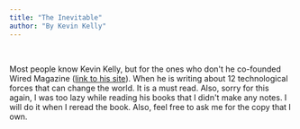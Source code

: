```yaml
---
title: "The Inevitable"
author: "By Kevin Kelly"
---
```


<br/>

Most people know Kevin Kelly, but for the ones who don't he co-founded Wired Magazine ([link to his site](https://kk.org/)).
When he is writing about 12 technological forces that can change the world. It is a must read. 
Also, sorry for this again, I was too lazy while reading his books that I didn't make any notes. I will do it when I reread the book. 
Also, feel free to ask me for the copy that I own. 

<br/>
<br/>